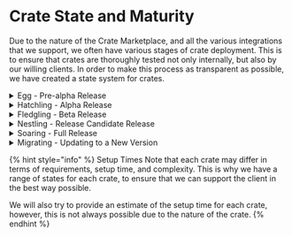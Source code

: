 # Crate State and Maturity

Due to the nature of the Crate Marketplace, and all the various integrations that we support, we often have various stages of crate deployment. This is to ensure that crates are thoroughly tested not only internally, but also by our willing clients. In order to make this process as transparent as possible, we have created a state system for crates.

<details>

<summary>Egg - Pre-alpha Release</summary>

This is the initial state of a crate. It is the equivalent of a pre-alpha release. It is generally not recommended to use these crates in production.

We will often create crates in this state to show what is actively being worked on, and to get feedback from our clients to ensure we are working on the right things.

</details>

<details>

<summary>Hatchling - Alpha Release</summary>

This is the first stage of a crate that is ready for testing, but still considered alpha. It is not recommended to use these crates in production.

This state will often be used when we are doing internal testing, or the crate was made for a very specific purpose/requirement and is being tested directly with the requesting client.

</details>

<details>

<summary>Fledgling - Beta Release</summary>

This is the second stage of a crate that is ready for testing, and is the equivalent of a beta release.

At this stage, it is recommended to use client discretion when using these crates in production.

This state will often be used when we have moved on from internal testing and believe that the crate is ready for wider testing, but still needs to be tested in a production environment rather than our sandbox environments.

The ROC team will support this crate in this state.

</details>

<details>

<summary>Nestling - Release Candidate Release</summary>

This is the third stage of a crate that is ready for production, and is the equivalent of a release candidate.

At this stage, it is still recommended to use discretion when using these crates in production, however they have gone through vigorous testing in various environments and are considered stable.

This state will often be used when we have moved on from a smaller range of clients testing the crate, and are now ready to release it to a wider audience with potentially more complex environments.

The ROC team will support this crate in this state.

</details>

<details>

<summary>Soaring - Full Release</summary>

This is the final stage of a crate that is ready for production, and is the equivalent of a full release.

At this stage, the crate is considered stable and ready for production use.

The ROC team will support this crate in this state.

</details>

<details>

<summary>Migrating - Updating to a New Version</summary>

This is the state where a crate has been updated to a new version, but the older version is still available for clients to use.

This state will often be used when we have made a breaking change to a crate, and we want to ensure that clients have time to migrate to the new version before we remove the old version.

The ROC team will support this crate in this state.

</details>

{% hint style="info" %}
Setup Times Note that each crate may differ in terms of requirements, setup time, and complexity. This is why we have a range of states for each crate, to ensure that we can support the client in the best way possible.

We will also try to provide an estimate of the setup time for each crate, however, this is not always possible due to the nature of the crate.
{% endhint %}

